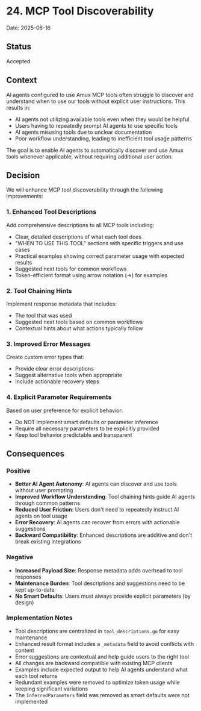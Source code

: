 # 24. MCP Tool Discoverability

Date: 2025-06-16

## Status

Accepted

## Context

AI agents configured to use Amux MCP tools often struggle to discover and understand when to use our tools without explicit user instructions. This results in:

- AI agents not utilizing available tools even when they would be helpful
- Users having to repeatedly prompt AI agents to use specific tools
- AI agents misusing tools due to unclear documentation
- Poor workflow understanding, leading to inefficient tool usage patterns

The goal is to enable AI agents to automatically discover and use Amux tools whenever applicable, without requiring additional user action.

## Decision

We will enhance MCP tool discoverability through the following improvements:

### 1. Enhanced Tool Descriptions

Add comprehensive descriptions to all MCP tools including:

- Clear, detailed descriptions of what each tool does
- "WHEN TO USE THIS TOOL" sections with specific triggers and use cases
- Practical examples showing correct parameter usage with expected results
- Suggested next tools for common workflows
- Token-efficient format using arrow notation (→) for examples

### 2. Tool Chaining Hints

Implement response metadata that includes:

- The tool that was used
- Suggested next tools based on common workflows
- Contextual hints about what actions typically follow

### 3. Improved Error Messages

Create custom error types that:

- Provide clear error descriptions
- Suggest alternative tools when appropriate
- Include actionable recovery steps

### 4. Explicit Parameter Requirements

Based on user preference for explicit behavior:

- Do NOT implement smart defaults or parameter inference
- Require all necessary parameters to be explicitly provided
- Keep tool behavior predictable and transparent

## Consequences

### Positive

- **Better AI Agent Autonomy**: AI agents can discover and use tools without user prompting
- **Improved Workflow Understanding**: Tool chaining hints guide AI agents through common patterns
- **Reduced User Friction**: Users don't need to repeatedly instruct AI agents on tool usage
- **Error Recovery**: AI agents can recover from errors with actionable suggestions
- **Backward Compatibility**: Enhanced descriptions are additive and don't break existing integrations

### Negative

- **Increased Payload Size**: Response metadata adds overhead to tool responses
- **Maintenance Burden**: Tool descriptions and suggestions need to be kept up-to-date
- **No Smart Defaults**: Users must always provide explicit parameters (by design)

### Implementation Notes

- Tool descriptions are centralized in `tool_descriptions.go` for easy maintenance
- Enhanced result format includes a `_metadata` field to avoid conflicts with content
- Error suggestions are contextual and help guide users to the right tool
- All changes are backward compatible with existing MCP clients
- Examples include expected output to help AI agents understand what each tool returns
- Redundant examples were removed to optimize token usage while keeping significant variations
- The `InferredParameters` field was removed as smart defaults were not implemented
